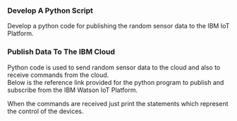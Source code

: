 

### Develop A Python Script

Develop a python code for publishing the random sensor data to the IBM IoT Platform.



### Publish Data To The IBM Cloud

Python code is used to send random sensor data to the cloud and also to receive commands from the cloud.  
Below is the reference link provided for the python program to publish and subscribe from the IBM Watson IoT Platform.

  

When the commands are received just print the statements which represent the control of the devices.
